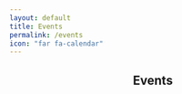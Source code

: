 ```yaml
---
layout: default
title: Events
permalink: /events
icon: "far fa-calendar"
---
```


<center>
<h2 class="title"> <i class="far fa-calendar"></i> Events </h2>
</center>

<html lang='de'>
  <head>
    <meta charset='utf-8' />
    <script src='/assets/js/vendor/fullcalendar@6.1.9/index.global.min.js'></script>
    <script src='/assets/js/vendor/fullcalendar@6.1.9/de.global.min.js'></script>
    <script>

      document.addEventListener('DOMContentLoaded', function() {
        var calendarEl = document.getElementById('calendar');
        var calendar = new FullCalendar.Calendar(calendarEl, {
          initialView: 'dayGridMonth',
          height: "auto",
          locale: 'de',
          events: '/calendar-data',
          weekNumbers: true,
          headerToolbar:
          {
            left: 'today',
            center: 'title',
            right: 'prev,next'
          }
        });
        calendar.render();
      });

    </script>
  </head>
  <body>
    <div id='calendar' style="width:80%; margin: auto;"></div>
  </body>
</html>
